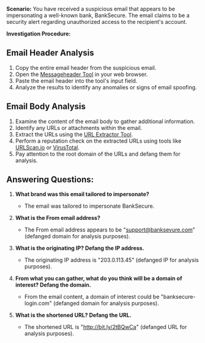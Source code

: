 
**Scenario:**
You have received a suspicious email that appears to be impersonating a well-known bank, BankSecure. The email claims to be a security alert regarding unauthorized access to the recipient's account.

**Investigation Procedure:**

## Email Header Analysis

1. Copy the entire email header from the suspicious email.
2. Open the [Messageheader Tool](https://toolbox.googleapps.com/apps/messageheader/analyzeheader) in your web browser.
3. Paste the email header into the tool's input field.
4. Analyze the results to identify any anomalies or signs of email spoofing.

## Email Body Analysis

1. Examine the content of the email body to gather additional information.
2. Identify any URLs or attachments within the email.
3. Extract the URLs using the [URL Extractor Tool](https://www.convertcsv.com/url-extractor.htm).
4. Perform a reputation check on the extracted URLs using tools like [URLScan.io](https://urlscan.io/) or [VirusTotal](https://www.virustotal.com/gui/).
5. Pay attention to the root domain of the URLs and defang them for analysis.

## Answering Questions:

1. **What brand was this email tailored to impersonate?**
   - The email was tailored to impersonate BankSecure.

2. **What is the From email address?**
   - The From email address appears to be "support@banksevure.com" (defanged domain for analysis purposes).

3. **What is the originating IP? Defang the IP address.**
   - The originating IP address is "203.0.113.45" (defanged IP for analysis purposes).

4. **From what you can gather, what do you think will be a domain of interest? Defang the domain.**
   - From the email content, a domain of interest could be "banksecure-login.com" (defanged domain for analysis purposes).

5. **What is the shortened URL? Defang the URL.**
   - The shortened URL is "http://bit.ly/2tBQwCa" (defanged URL for analysis purposes).

